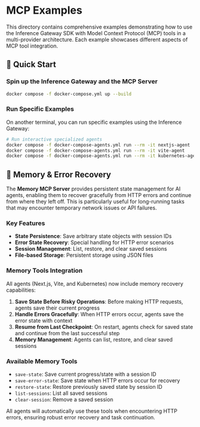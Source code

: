 # MCP Examples

This directory contains comprehensive examples demonstrating how to use the Inference Gateway SDK with Model Context Protocol (MCP) tools in a multi-provider architecture. Each example showcases different aspects of MCP tool integration.

## 🚀 Quick Start

### Spin up the Inference Gateway and the MCP Server

```bash
docker compose -f docker-compose.yml up --build
```

### Run Specific Examples

On another terminal, you can run specific examples using the Inference Gateway:

```bash
# Run interactive specialized agents
docker compose -f docker-compose-agents.yml run --rm -it nextjs-agent      # 🤖 Next.js development agent
docker compose -f docker-compose-agents.yml run --rm -it vite-agent        # ⚡ Vite application agent
docker compose -f docker-compose-agents.yml run --rm -it kubernetes-agent  # ☸️ Kubernetes operations agent
```

## 🧠 Memory & Error Recovery

The **Memory MCP Server** provides persistent state management for AI agents, enabling them to recover gracefully from HTTP errors and continue from where they left off. This is particularly useful for long-running tasks that may encounter temporary network issues or API failures.

### Key Features

- **State Persistence**: Save arbitrary state objects with session IDs
- **Error State Recovery**: Special handling for HTTP error scenarios
- **Session Management**: List, restore, and clear saved sessions
- **File-based Storage**: Persistent storage using JSON files

### Memory Tools Integration

All agents (Next.js, Vite, and Kubernetes) now include memory recovery capabilities:

1. **Save State Before Risky Operations**: Before making HTTP requests, agents save their current progress
2. **Handle Errors Gracefully**: When HTTP errors occur, agents save the error state with context
3. **Resume from Last Checkpoint**: On restart, agents check for saved state and continue from the last successful step
4. **Memory Management**: Agents can list, restore, and clear saved sessions

### Available Memory Tools

- `save-state`: Save current progress/state with a session ID
- `save-error-state`: Save state when HTTP errors occur for recovery
- `restore-state`: Restore previously saved state by session ID
- `list-sessions`: List all saved sessions
- `clear-session`: Remove a saved session

All agents will automatically use these tools when encountering HTTP errors, ensuring robust error recovery and task continuation.
